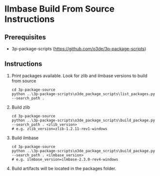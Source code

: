 # Ilmbase Build From Source Instructions #
## Prerequisites ##
* 3p-package-scripts (https://github.com/o3de/3p-package-scripts)

## Instructions ##
1. Print packages available. Look for zlib and ilmbase versions to build from source
    ```
    cd 3p-package-source
    python ..\3p-package-scripts\o3de_package_scripts\list_packages.py --search_path .
    ```
2. Build zlib
    ```
    cd 3p-package-source
    python ..\3p-package-scripts\o3de_package_scripts\build_package.py --search_path . <zlib_version>
    # e.g. zlib_version=zlib-1.2.11-rev1-windows
    ```
3. Build ilmbase
    ```
    cd 3p-package-source
    python ..\3p-package-scripts\o3de_package_scripts\build_package.py --search_path . <ilmbase_version>
    # e.g. ilmbase_version=ilmbase-2.3.0-rev4-windows
    ```
4. Build artifacts will be located in the packages folder.
